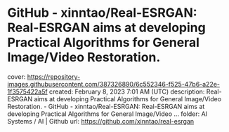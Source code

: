 # GitHub - xinntao/Real-ESRGAN: Real-ESRGAN aims at developing Practical Algorithms for General Image/Video Restoration.

cover: https://repository-images.githubusercontent.com/387326890/6c552346-f525-47b6-a22e-1f3575422a5f
created: February 8, 2023 7:01 AM (UTC)
description: Real-ESRGAN aims at developing Practical Algorithms for General Image/Video Restoration. - GitHub - xinntao/Real-ESRGAN: Real-ESRGAN aims at developing Practical Algorithms for General Image/Video ...
folder: AI Systems / AI | Github
url: https://github.com/xinntao/real-esrgan